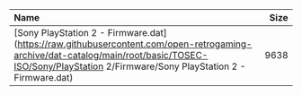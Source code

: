 |Name|Size|
|:---|---:|
|[Sony PlayStation 2 - Firmware.dat](https://raw.githubusercontent.com/open-retrogaming-archive/dat-catalog/main/root/basic/TOSEC-ISO/Sony/PlayStation 2/Firmware/Sony PlayStation 2 - Firmware.dat)|9638|
